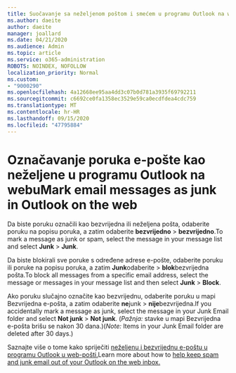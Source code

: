 ```yaml
---
title: Suočavanje sa neželjenom poštom i smećem u programu Outlook na webu
ms.author: daeite
author: daeite
manager: joallard
ms.date: 04/21/2020
ms.audience: Admin
ms.topic: article
ms.service: o365-administration
ROBOTS: NOINDEX, NOFOLLOW
localization_priority: Normal
ms.custom:
- "9000290"
ms.openlocfilehash: 4a12668ee95aa4dd3c07b0d781a3935f69792211
ms.sourcegitcommit: c6692ce0fa1358ec3529e59ca0ecdfdea4cdc759
ms.translationtype: MT
ms.contentlocale: hr-HR
ms.lasthandoff: 09/15/2020
ms.locfileid: "47795884"
---
```

# <a name="mark-email-messages-as-junk-in-outlook-on-the-web"></a><span data-ttu-id="f2feb-102">Označavanje poruka e-pošte kao neželjene u programu Outlook na webu</span><span class="sxs-lookup"><span data-stu-id="f2feb-102">Mark email messages as junk in Outlook on the web</span></span>

<span data-ttu-id="f2feb-103">Da biste poruku označili kao bezvrijedna ili neželjena pošta, odaberite poruku na popisu poruka, a zatim odaberite **bezvrijedno**  >  **bezvrijedno**.</span><span class="sxs-lookup"><span data-stu-id="f2feb-103">To mark a message as junk or spam, select the message in your message list and select **Junk** > **Junk**.</span></span>

<span data-ttu-id="f2feb-104">Da biste blokirali sve poruke s određene adrese e-pošte, odaberite poruku ili poruke na popisu poruka, a zatim **Junk**odaberite  >  **blok**bezvrijedna pošta.</span><span class="sxs-lookup"><span data-stu-id="f2feb-104">To block all messages from a specific email address, select the message or messages in your message list and then select **Junk** > **Block**.</span></span>

<span data-ttu-id="f2feb-105">Ako poruku slučajno označite kao bezvrijednu, odaberite poruku u mapi Bezvrijedna e-pošta, a zatim odaberite **ne**junk  >  **nije**bezvrijedna.</span><span class="sxs-lookup"><span data-stu-id="f2feb-105">If you accidentally mark a message as junk, select the message in your Junk Email folder and select **Not junk** > **Not junk**.</span></span> <span data-ttu-id="f2feb-106">(*Pažnja:* stavke u mapi Bezvrijedna e-pošta brišu se nakon 30 dana.)</span><span class="sxs-lookup"><span data-stu-id="f2feb-106">(*Note:* Items in your Junk Email folder are deleted after 30 days.)</span></span>

<span data-ttu-id="f2feb-107">Saznajte više o tome kako spriječiti [neželjenu i bezvrijednu e-poštu u programu Outlook u web-pošti.](https://support.office.com/article/db786e79-54e2-40cc-904f-d89d57b7f41d)</span><span class="sxs-lookup"><span data-stu-id="f2feb-107">Learn more about how to [help keep spam and junk email out of your Outlook on the web inbox.](https://support.office.com/article/db786e79-54e2-40cc-904f-d89d57b7f41d)</span></span>